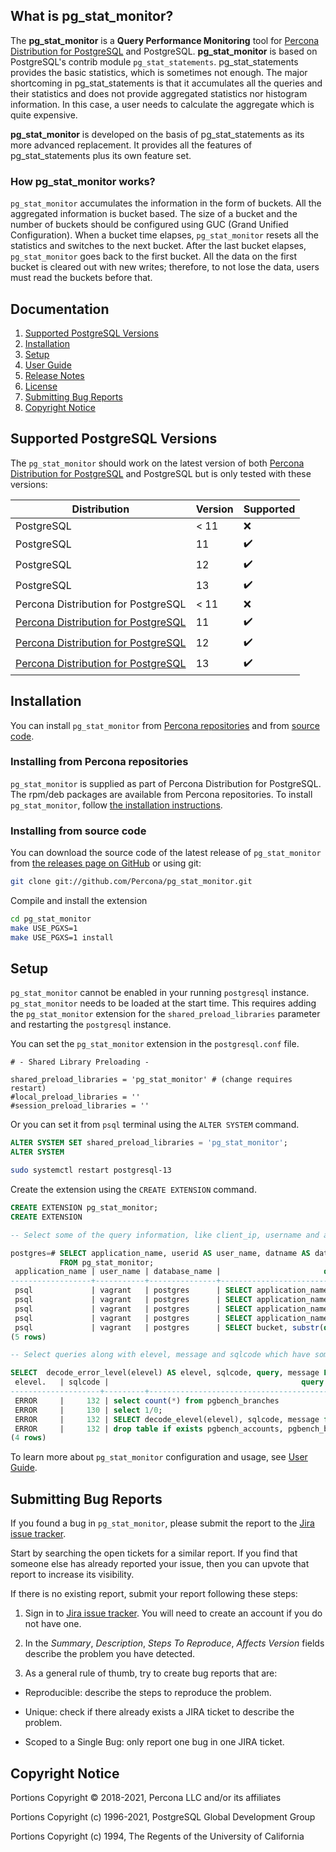 ## What is pg_stat_monitor?

The **pg_stat_monitor** is a **Query Performance Monitoring** tool for [Percona Distribution for PostgreSQL](https://www.percona.com/software/postgresql-distribution) and PostgreSQL. **pg_stat_monitor** is based on PostgreSQL's contrib module ``pg_stat_statements``. pg_stat_statements provides the basic statistics, which is sometimes not enough. The major shortcoming in pg_stat_statements is that it accumulates all the queries and their statistics and does not provide aggregated statistics nor histogram information. In this case, a user needs to calculate the aggregate which is quite expensive. 

**pg_stat_monitor** is developed on the basis of pg_stat_statements as its more advanced replacement. It provides all the features of pg_stat_statements plus its own feature set.  

### How pg_stat_monitor works?

``pg_stat_monitor`` accumulates the information in the form of buckets. All the aggregated information is bucket based. The size of a bucket and the number of buckets should be configured using GUC (Grand Unified Configuration). When a bucket time elapses, ``pg_stat_monitor`` resets all the statistics and switches to the next bucket. After the last bucket elapses, ``pg_stat_monitor`` goes back to the first bucket. All the data on the first bucket is cleared out with new writes; therefore, to not lose the data, users must read the buckets before that.

## Documentation
1. [Supported PostgreSQL Versions](#supported-postgresql-versions)
2. [Installation](#installation)
3. [Setup](#setup) 
4. [User Guide](https://github.com/percona/pg_stat_monitor/blob/master/docs/USER_GUIDE.md)
6. [Release Notes](https://github.com/percona/pg_stat_monitor/blob/master/docs/RELEASE_NOTES.md)
7. [License](https://github.com/percona/pg_stat_monitor/blob/master/LICENSE)
8. [Submitting Bug Reports](#submitting-bug-reports)
9. [Copyright Notice](#copyright-notice)

## Supported PostgreSQL Versions
The ``pg_stat_monitor`` should work on the latest version of both [Percona Distribution for PostgreSQL](https://www.percona.com/software/postgresql-distribution) and PostgreSQL but is only tested with these versions:

| Distribution                        | Version | Supported          |
| ------------------------------------|---------|--------------------|
| PostgreSQL                          |  < 11   | :x:                |
| PostgreSQL                          |  11     | :heavy_check_mark: |
| PostgreSQL                          |  12     | :heavy_check_mark: |
| PostgreSQL                          |  13     | :heavy_check_mark: |
| Percona Distribution for PostgreSQL |  < 11   | :x:                |
| [Percona Distribution for PostgreSQL](https://www.percona.com/downloads/percona-postgresql-11/)               |  11     | :heavy_check_mark: |
| [Percona Distribution for PostgreSQL](https://www.percona.com/downloads/percona-postgresql-12/)               |  12     | :heavy_check_mark: |
| [Percona Distribution for PostgreSQL](https://www.percona.com/downloads/percona-postgresql-13/)               |  13     | :heavy_check_mark: |

## Installation

You can install ``pg_stat_monitor`` from [Percona repositories](#installing-from-percona-repositories) and from [source code](#installing-from-source-code).

### Installing from Percona repositories

``pg_stat_monitor`` is supplied as part of Percona Distribution for PostgreSQL. The rpm/deb packages are available from Percona repositories. To install ``pg_stat_monitor``, follow [the installation instructions](https://www.percona.com/doc/postgresql/LATEST/installing.html). 

### Installing from source code

You can download the source code of the latest release of ``pg_stat_monitor``  from [the releases page on GitHub](https://github.com/Percona/pg_stat_monitor/releases) or using git:
```sh
git clone git://github.com/Percona/pg_stat_monitor.git
```

Compile and install the extension
```sh
cd pg_stat_monitor
make USE_PGXS=1
make USE_PGXS=1 install
```

## Setup
``pg_stat_monitor`` cannot be enabled in your running ``postgresql`` instance. ``pg_stat_monitor`` needs to be loaded at the start time. This requires adding the  ``pg_stat_monitor`` extension for the ``shared_preload_libraries`` parameter and restarting the ``postgresql`` instance.

You can set the  ``pg_stat_monitor`` extension in the ``postgresql.conf`` file.

```
# - Shared Library Preloading -

shared_preload_libraries = 'pg_stat_monitor' # (change requires restart)
#local_preload_libraries = ''
#session_preload_libraries = ''
```

Or you can set it from `psql` terminal using the ``ALTER SYSTEM`` command.

```sql
ALTER SYSTEM SET shared_preload_libraries = 'pg_stat_monitor';
ALTER SYSTEM
```

```sh
sudo systemctl restart postgresql-13
```


Create the extension using the ``CREATE EXTENSION`` command.
```sql
CREATE EXTENSION pg_stat_monitor;
CREATE EXTENSION
```

```sql
-- Select some of the query information, like client_ip, username and application_name etc.

postgres=# SELECT application_name, userid AS user_name, datname AS database_name, substr(query,0, 50) AS query, calls, client_ip 
           FROM pg_stat_monitor;
 application_name | user_name | database_name |                       query                       | calls | client_ip 
------------------+-----------+---------------+---------------------------------------------------+-------+-----------
 psql             | vagrant   | postgres      | SELECT application_name, userid::regrole AS user_ |     1 | 127.0.0.1
 psql             | vagrant   | postgres      | SELECT application_name, userid AS user_name, dat |     3 | 127.0.0.1
 psql             | vagrant   | postgres      | SELECT application_name, userid AS user_name, dat |     1 | 127.0.0.1
 psql             | vagrant   | postgres      | SELECT application_name, userid AS user_name, dat |     8 | 127.0.0.1
 psql             | vagrant   | postgres      | SELECT bucket, substr(query,$1, $2) AS query, cmd |     1 | 127.0.0.1
(5 rows)


```

```sql
-- Select queries along with elevel, message and sqlcode which have some errors.

SELECT  decode_error_level(elevel) AS elevel, sqlcode, query, message FROM pg_stat_monitor WHERE elevel != 0;
 elevel.   | sqlcode |                                           query                                           |                    message                     
--------------------+---------+-------------------------------------------------------------------------------------------+------------------------------------------------
 ERROR     |     132 | select count(*) from pgbench_branches                                                     | permission denied for table pgbench_branches
 ERROR     |     130 | select 1/0;                                                                               | division by zero
 ERROR     |     132 | SELECT decode_elevel(elevel), sqlcode, message from pg_stat_monitor where elevel != 0;    | function decode_elevel(integer) does not exist
 ERROR     |     132 | drop table if exists pgbench_accounts, pgbench_branches, pgbench_history, pgbench_tellers | must be owner of table pgbench_accounts
(4 rows)

```

To learn more about ``pg_stat_monitor`` configuration and usage, see [User Guide](https://github.com/percona/pg_stat_monitor/blob/master/docs/USER_GUIDE.md).

## Submitting Bug Reports

If you found a bug in ``pg_stat_monitor``, please submit the report to the [Jira issue tracker](https://jira.percona.com/projects/PG/issues).

Start by searching the open tickets for a similar report. If you find that someone else has already reported your issue, then you can upvote that report to increase its visibility.

If there is no existing report, submit your report following these steps:

1. Sign in to [Jira issue tracker](https://jira.percona.com/projects/PG/issues). You will need to create an account if you do not have one.

2. In the *Summary*, *Description*, *Steps To Reproduce*, *Affects Version* fields describe the problem you have detected. 

3. As a general rule of thumb, try to create bug reports that are:

- Reproducible: describe the steps to reproduce the problem.

- Unique: check if there already exists a JIRA ticket to describe the problem.

- Scoped to a Single Bug: only report one bug in one JIRA ticket.


## Copyright Notice

Portions Copyright © 2018-2021, Percona LLC and/or its affiliates

Portions Copyright (c) 1996-2021, PostgreSQL Global Development Group

Portions Copyright (c) 1994, The Regents of the University of California
